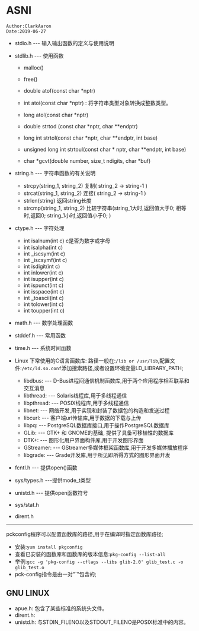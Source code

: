 # ASNI

```
Author:ClarkAaron
Date:2019-06-27
```

* stdio.h		--- 输入输出函数的定义与使用说明

* stdlib.h       --- 使用函数
  * malloc()
  
  * free()
  
  * double atof(const char *nptr)
  
  * int atoi(const char *nptr) : 将字符串类型对象转换成整数类型。
  
  * long atol(const char *nptr)
  
  * double strtod (const char *nptr, char **endptr)
  
  * long int strtol(const char *nptr, char **endptr, int base)
  
  * unsigned long int strtoul(const char * nptr, char **endptr, int base)
  
  * char *gcvt(double number, size_t ndigits, char *buf)
  
    
  
* string.h       --- 字符串函数的有关说明

  * strcpy(string_1, string_2)	复制( string_2  ->  string-1 )
  * strcat(string_1, string_2)     连接( string_2  ->  string-1 )
  * strlen(string)     返回string长度
  * strcmp(string_1, string_2)   比较字符串(string_1大时,返回值大于0; 相等时,返回0; string_1小时,返回值小于0; )

* ctype.h       --- 字符处理
  * int isalnum(int c)    c是否为数字或字母
  * int isalpha(int c)
  * int _iscsym(int c)
  * int _iscsymf(int c)
  * int isdigit(int c)
  * int inlower(int c)
  * int isupper(int c)
  * int ispunct(int c)
  * int isspace(int c)
  * int _toascii(int c)
  * int tolower(int c)
  * int toupper(int c)
  
* math.h        --- 数学处理函数

* stddef.h      --- 常用函数

* time.h         --- 系统时间函数

* Linux 下常使用的C语言函数库: 路径一般在:`/lib or /usr/lib`,配置文件:`/etc/ld.so.conf`添加搜索路径,或者设置环境变量LD_LIBRARY_PATH;
  * libdbus: --- D-Bus进程间通信机制函数库,用于两个应用程序相互联系和交互消息
  * libthread: --- Solaris线程库,用于多线程通信
  * libpthread: --- POSIX线程库,用于多线程通信
  * libnet: --- 网络开发,用于实现和封装了数据包的构造和发送过程
  * libcurl: --- 客户端url传输库,用于数据的下载与上传
  * libpq: --- PostgreSQL数据库接口,用于操作PostgreSQL数据库
  * GLib: --- GTK+ 和 GNOME的基础, 提供了具备可移植性的数据库
  * DTK+: --- 图形化用户界面构件库,用于开发图形界面
  * GStreamer: --- GStreamer多媒体框架函数库,用于开发多媒体播放程序
  * libgrade: --- Grade开发库,用于所见即所得方式的图形界面开发
  
* fcntl.h --- 提供open()函数

* sys/types.h ---提供mode_t类型

* unistd.h --- 提供open函数符号

* sys/stat.h

* dirent.h

----

pckconfig程序可以配置函数库的路径,用于在编译时指定函数库路径;

* 安装:`yum install pkgconfig`
* 查看已安装的函数库和函数库的版本信息:`pkg-config --list-all`
* 举例:`gcc -g 'pkg-config --cflags --libs glib-2.0' glib_test.c -o glib_test.o`
* pck-config指令是由一对"`"包含的;




## GNU LINUX

* apue.h: 包含了某些标准的系统头文件。
* dirent.h: 
* unistd.h: 与STDIN_FILENO以及STDOUT_FILENO是POSIX标准中的内容。
